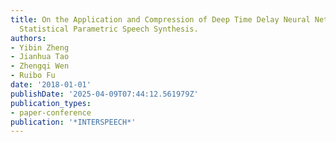 ```yaml
---
title: On the Application and Compression of Deep Time Delay Neural Network for Embedded
  Statistical Parametric Speech Synthesis.
authors:
- Yibin Zheng
- Jianhua Tao
- Zhengqi Wen
- Ruibo Fu
date: '2018-01-01'
publishDate: '2025-04-09T07:44:12.561979Z'
publication_types:
- paper-conference
publication: '*INTERSPEECH*'
---
```

